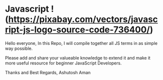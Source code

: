 # Javascript !(https://pixabay.com/vectors/javascript-js-logo-source-code-736400/)
Hello everyone,
In this Repo, I will compile together all JS terms in as simple way possible.

Please add and share your valueable knowledge to extend it and make it more useful resource for beginner JavaScript Developers.

Thanks and Best Regards, Ashutosh Aman
